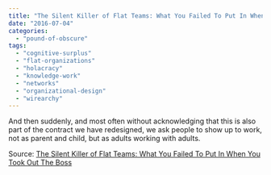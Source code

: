 ```yaml
---
title: "The Silent Killer of Flat Teams: What You Failed To Put In When You Took Out The Boss"
date: "2016-07-04"
categories: 
  - "pound-of-obscure"
tags: 
  - "cognitive-surplus"
  - "flat-organizations"
  - "holacracy"
  - "knowledge-work"
  - "networks"
  - "organizational-design"
  - "wirearchy"
---
```


And then suddenly, and most often without acknowledging that this is also part of the contract we have redesigned, we ask people to show up to work, not as parent and child, but as adults working with adults.

Source: [The Silent Killer of Flat Teams: What You Failed To Put In When You Took Out The Boss](http://www.xplane.com/buzz/insights/culture/the-silent-killer-of-flat-teams--what-you-failed-to-put-in-when-you-took-out-the-boss/view/)
